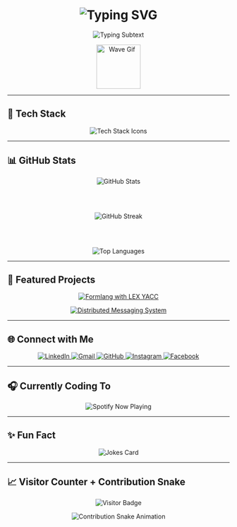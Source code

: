<h1 align="center">
  <img src="https://readme-typing-svg.demolab.com?font=Fira+Code&size=30&pause=1000&color=00F7FF&center=true&vCenter=true&width=435&lines=Hi+I'm+Vidath+Theekshana;Computer+Science+Undergraduate+@+SLIIT;Passionate+Web+Developer" alt="Typing SVG" />
</h1>

<p align="center">
  <img src="https://readme-typing-svg.demolab.com?font=Fira+Code&duration=3000&pause=1000&color=00F7FF&center=true&vCenter=true&width=435&lines=Full-Stack+Developer;Open+Source+Contributor" alt="Typing Subtext" />
</p>

<p align="center">
  <img src="https://user-images.githubusercontent.com/18350557/176309783-0785949b-9127-417c-8b55-ab5a4333674e.gif" width="100px" alt="Wave Gif" />
</p>

---

## 🚀 Tech Stack

<p align="center">
  <img src="https://skillicons.dev/icons?i=python,js,ts,react,nextjs,nodejs,mongodb,java,c,cpp,cs,mysql,html,css,tailwind,bootstrap,figma,linux,postman,git,github,vscode&perline=7&theme=dark" alt="Tech Stack Icons" />
</p>

---

## 📊 GitHub Stats

<div align="center">

  <img src="https://github-readme-stats.vercel.app/api?username=VidathTheekshana&show_icons=true&theme=radical&count_private=true&include_all_commits=true&hide_border=true" alt="GitHub Stats" />

  <br><br>

  <img src="https://streak-stats.demolab.com?user=VidathTheekshana&theme=radical&hide_border=true" alt="GitHub Streak" />

  <br><br>

  <img src="https://github-readme-stats.vercel.app/api/top-langs/?username=VidathTheekshana&layout=compact&theme=radical&hide_border=true" alt="Top Languages" />

</div>

---

## 🌟 Featured Projects

<div align="center">

  [![Formlang with LEX YACC](https://github-readme-stats.vercel.app/api/pin/?username=VidathTheekshana&repo=Formlang-with-LEX-YACC&theme=radical)](https://github.com/VidathTheekshana/Formlang-with-LEX-YACC)

  [![Distributed Messaging System](https://github-readme-stats.vercel.app/api/pin/?username=VidathTheekshana&repo=Distributed-Messaging-System&theme=radical)](https://github.com/VidathTheekshana/Distributed-Messaging-System)

</div>

---

## 🌐 Connect with Me

<p align="center">
  <a href="https://linkedin.com/in/vidath-theekshana" target="_blank">
    <img src="https://img.shields.io/badge/LinkedIn-0077B5?style=for-the-badge&logo=linkedin&logoColor=white" alt="LinkedIn"/>
  </a>
  <a href="mailto:vidaththeekshana@gmail.com">
    <img src="https://img.shields.io/badge/Gmail-D14836?style=for-the-badge&logo=gmail&logoColor=white" alt="Gmail"/>
  </a>
  <a href="https://github.com/VidathTheekshana" target="_blank">
    <img src="https://img.shields.io/badge/GitHub-181717?style=for-the-badge&logo=github&logoColor=white" alt="GitHub"/>
  </a>
  <a href="https://www.instagram.com/vidath._.t" target="_blank">
    <img src="https://img.shields.io/badge/Instagram-E4405F?style=for-the-badge&logo=instagram&logoColor=white" alt="Instagram"/>
  </a>
  <a href="https://www.facebook.com/vidath.2003" target="_blank">
    <img src="https://img.shields.io/badge/Facebook-1877F2?style=for-the-badge&logo=facebook&logoColor=white" alt="Facebook"/>
  </a>
</p>

---

## 🎧 Currently Coding To

<p align="center">
  <img src="https://spotify-github-profile.vercel.app/api/view?uid=Kingsmanrox&cover_image=true&theme=novatorem&bar_color=53b14f&bar_color_cover=false" alt="Spotify Now Playing"/>
</p>

---

## ✨ Fun Fact

<p align="center">
  <img src="https://readme-jokes.vercel.app/api?theme=radical&hideBorder" alt="Jokes Card" />
</p>

---

## 📈 Visitor Counter + Contribution Snake

<p align="center">
  <img src="https://visitor-badge.glitch.me/badge?page_id=VidathTheekshana.VidathTheekshana&style=flat-square&color=0088cc" alt="Visitor Badge" />
</p>

<p align="center">
  <img src="https://raw.githubusercontent.com/VidathTheekshana/VidathTheekshana/output/github-contribution-grid-snake.svg" alt="Contribution Snake Animation" />
</p>
